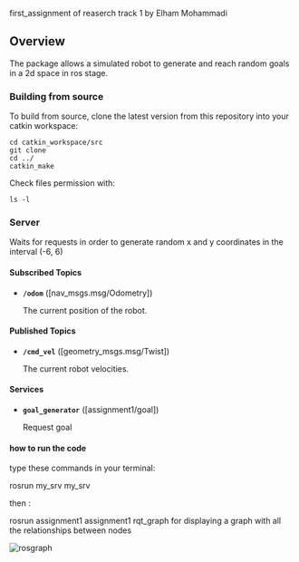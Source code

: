 first_assignment of reaserch track 1 by Elham Mohammadi 

## Overview

 The package allows a simulated robot to generate and reach random goals in a 2d space in ros stage.

### Building from source

To build from source, clone the latest version from this repository into your catkin workspace:

	cd catkin_workspace/src
	git clone 
	cd ../
	catkin_make


Check files permission with:
	
	ls -l


### Server

Waits for requests in order to generate random x and y coordinates in the interval (-6, 6)



#### Subscribed Topics

* **`/odom`** ([nav_msgs.msg/Odometry])

	The current position of the robot.

#### Published Topics

* **`/cmd_vel`** ([geometry_msgs.msg/Twist])

	The current robot velocities.

#### Services

* **`goal_generator`** ([assignment1/goal])

	Request goal
	
#### how to run the code

type these commands in your terminal:

rosrun my_srv my_srv

then :

rosrun assignment1 assignment1
rqt_graph 
for displaying a graph with all the relationships between nodes


![rosgraph](https://user-images.githubusercontent.com/77781922/115150623-bf2e9780-a058-11eb-9505-58a8d85e660a.png)
